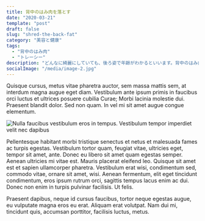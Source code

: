 ```yaml
---
title: 背中のはみ肉を落とす
date: "2020-03-21"
template: "post"
draft: false
slug: "shred-the-back-fat"
category: "美容と健康"
tags:
  - "背中のはみ肉"
  - "トレーシー"
description: "どんなに綺麗にしていても、後ろ姿で年齢がわかるといいます。背中のはみ肉、俗にいう背脂、は本人の知らない間にたまってきていて、背中のファスナーがあがりにくいな、など自覚症状があったときには、うしろからみると段々のたるたる、ということも。このまま諦めていいのでしょうか？."
socialImage: "/media/image-2.jpg"
---
```


Quisque cursus, metus vitae pharetra auctor, sem massa mattis sem, at interdum magna augue eget diam. Vestibulum ante ipsum primis in faucibus orci luctus et ultrices posuere cubilia Curae; Morbi lacinia molestie dui. Praesent blandit dolor. Sed non quam. In vel mi sit amet augue congue elementum.

![Nulla faucibus vestibulum eros in tempus. Vestibulum tempor imperdiet velit nec dapibus](/media/image-2.jpg)

Pellentesque habitant morbi tristique senectus et netus et malesuada fames ac turpis egestas. Vestibulum tortor quam, feugiat vitae, ultricies eget, tempor sit amet, ante. Donec eu libero sit amet quam egestas semper. Aenean ultricies mi vitae est. Mauris placerat eleifend leo. Quisque sit amet est et sapien ullamcorper pharetra. Vestibulum erat wisi, condimentum sed, commodo vitae, ornare sit amet, wisi. Aenean fermentum, elit eget tincidunt condimentum, eros ipsum rutrum orci, sagittis tempus lacus enim ac dui. Donec non enim in turpis pulvinar facilisis. Ut felis.

Praesent dapibus, neque id cursus faucibus, tortor neque egestas augue, eu vulputate magna eros eu erat. Aliquam erat volutpat. Nam dui mi, tincidunt quis, accumsan porttitor, facilisis luctus, metus.
